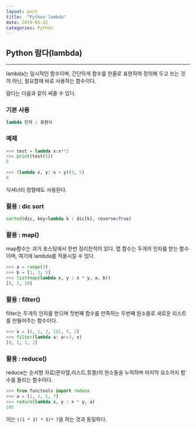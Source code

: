 ```yaml
---
layout: post
title:  "Python lambda"
date: 2019-05-22
categories: Python
---
```

## Python 람다(lambda)
------------
lambda는 일시적인 함수이며, 간단하게 함수를 한줄로 표현하여 정의해 두고 쓰는 것이 아닌, 필요할때 바로 사용하는 함수이다.

람다는 다음과 같이 써줄 수 있다.

### 기본 사용
```python
lambda 인자 : 표현식
```

### 예제
```python
>>> test = lambda x:x**2
>>> print(test(5))
5

>>> (lambda x, y: x + y)(3, 5)
8
```

딕셔너리 정렬에도 사용된다.

### 활용 : dic sort
```python
sorted(dic, key=lambda k : dic[k], reverse=True)
```

### 활용 : map()

map함수는 과거 포스팅에서 한번 정리한적이 있다.
맵 함수는 두개의 인자를 받는 함수이며, 여기에 lambda를 적용시킬 수 있다.

```python
>>> a = range(3)
>>> b = [1, 3, 5]
>>> list(map(lambda x, y : x * y, a, b))
[0, 3, 10]
```

### 활용 : filter()
filter는 두개의 인자를 받으며 첫번째 함수를 만족하는 두번쨰 원소들로 새로운 리스트를 만들어주는 함수이다.

```python
>>> x = [0, 1, 3, 101, 5, 2]
>>> filter(lambda a: a<=3, x)
[0, 1, 3, 2]
```
### 활용 : reduce()
reduce는 순서형 자료(문자열,리스트,튜플)의 원소들을 누적하며 마지막 요소까지 함수를 돌리는 함수이다.

```python
>>> from functools import reduce
>>> a = [1, 3, 5, 7]
>>> reduce(lambda x, y : x * y, a)
105
```
이는 `((1 * 3) * 5)* 7`을 하는 것과 동일하다.


